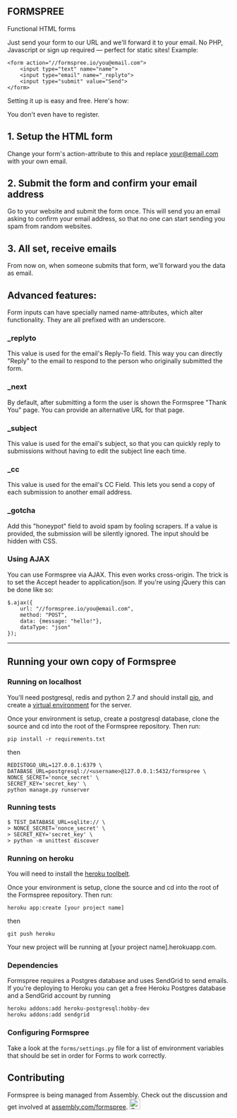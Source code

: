 

FORMSPREE
---------

Functional HTML forms

Just send your form to our URL and we'll forward it to your email. No PHP, Javascript or sign up required — perfect for static sites!
Example:

    <form action="//formspree.io/you@email.com">
        <input type="text" name="name">
        <input type="email" name="_replyto">
        <input type="submit" value="Send">
    </form>

Setting it up is easy and free. Here's how:

You don't even have to register.

## 1. Setup the HTML form

Change your form's action-attribute to this and replace your@email.com with your own email.

## 2. Submit the form and confirm your email address

Go to your website and submit the form once. This will send you an email asking to confirm your email address, so that no one can start sending you spam from random websites.

## 3. All set, receive emails

From now on, when someone submits that form, we'll forward you the data as email.

## Advanced features:

Form inputs can have specially named name-attributes, which alter functionality. They are all prefixed with an underscore.

### _replyto

This value is used for the email's Reply-To field. This way you can directly "Reply" to the email to respond to the person who originally submitted the form.

### _next

By default, after submitting a form the user is shown the Formspree "Thank You" page. You can provide an alternative URL for that page.

### _subject

This value is used for the email's subject, so that you can quickly reply to submissions without having to edit the subject line each time.

### _cc

This value is used for the email's CC Field. This lets you send a copy of each submission to another email address.

### _gotcha

Add this "honeypot" field to avoid spam by fooling scrapers. If a value is provided, the submission will be silently ignored. The input should be hidden with CSS.

### Using AJAX

You can use Formspree via AJAX. This even works cross-origin. The trick is to set the Accept header to application/json. If you're using jQuery this can be done like so:

    $.ajax({
        url: "//formspree.io/you@email.com", 
        method: "POST",
        data: {message: "hello!"},
        dataType: "json"
    });

--------


Running your own copy of Formspree 
----------------------------------

### Running on localhost

You'll need postgresql, redis and python 2.7 and should install [pip](https://pip.pypa.io/en/latest/installing.html), and create a [virtual environment](http://docs.python-guide.org/en/latest/dev/virtualenvs/) for the server. 

Once your environment is setup, create a postgresql database, clone the source and cd into the root of the Formspree repository. Then run:

    pip install -r requirements.txt

then

    REDISTOGO_URL=127.0.0.1:6379 \
    DATABASE_URL=postgresql://<username>@127.0.0.1:5432/formspree \
    NONCE_SECRET='nonce_secret' \
    SECRET_KEY='secret_key' \
    python manage.py runserver
    
### Running tests

    $ TEST_DATABASE_URL=sqlite:// \
    > NONCE_SECRET='nonce_secret' \
    > SECRET_KEY='secret_key' \
    > python -m unittest discover

### Running on heroku

You will need to install the [heroku toolbelt](https://toolbelt.heroku.com/).

Once your environment is setup, clone the source and cd into the root of the Formspree repository. Then run:

    heroku app:create [your project name]

then

    git push heroku

Your new project will be running at [your project name].herokuapp.com.


### Dependencies

Formspree requires a Postgres database and uses SendGrid to send emails. If you're deploying to Heroku you can get a free Heroku Postgres database and a SendGrid account by running

    heroku addons:add heroku-postgresql:hobby-dev
    heroku addons:add sendgrid

### Configuring Formspree

Take a look at the `forms/settings.py` file for a list of environment variables that should be set in order for Forms to work correctly.



Contributing
----------------------------------

Formspree is being managed from Assembly. Check out the discussion and get involved at [assembly.com/formspree](http://www.assembly.com/formspree).
<a href="https://assembly.com/formspree/bounties?utm_campaign=assemblage&utm_source=formspree&utm_medium=repo_badge"><img src="http://badger.asm.co/formspree/badges/tasks.svg" height="24px" alt="Open Tasks" /></a>


